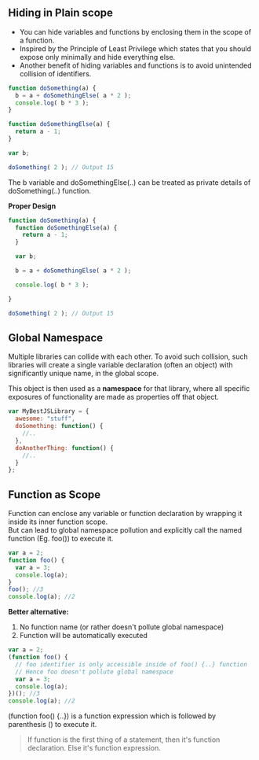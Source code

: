 ## Hiding in Plain scope
* You can hide variables and functions by enclosing them in the scope of a function.  
* Inspired by the Principle of Least Privilege which states that you should expose only minimally and hide everything else.
* Another benefit of hiding variables and functions is to avoid unintended collision of identifiers.

```js
function doSomething(a) {
  b = a + doSomethingElse( a * 2 );
  console.log( b * 3 );
}

function doSomethingElse(a) {
  return a - 1;
}

var b;

doSomething( 2 ); // Output 15
```

The b variable and doSomethingElse(..) can be treated as private details of doSomething(..) function.

**Proper Design**

```js
function doSomething(a) {
  function doSomethingElse(a) {
    return a - 1;
  }

  var b;

  b = a + doSomethingElse( a * 2 );

  console.log( b * 3 );

}

doSomething( 2 ); // Output 15
```

## Global Namespace
Multiple libraries can collide with each other. To avoid such collision, such libraries will create a single variable declaration (often an object) with significantly unique name, in the global scope.  

This object is then used as a **namespace** for that library, where all specific exposures of functionality are made as properties off that object.

```js
var MyBestJSLibrary = {
  awesome: "stuff",
  doSomething: function() {
    //..
  },
  doAnotherThing: function() {
    //..
  }
};
```

## Function as Scope
Function can enclose any variable or function declaration by wrapping it inside its inner function scope.  
But can lead to global namespace pollution and explicitly call the named function (Eg. foo()) to execute it.

```js
var a = 2;
function foo() {
  var a = 3;
  console.log(a);
}
foo(); //3
console.log(a); //2
```

**Better alternative:**

1. No function name (or rather doesn't pollute global namespace)
2. Function will be automatically executed

```js
var a = 2;
(function foo() {
  // foo identifier is only accessible inside of foo() {..} function
  // Hence foo doesn't pollute global namespace
  var a = 3;
  console.log(a);
})(); //3
console.log(a); //2
```

(function foo() {..}) is a function expression which is followed by parenthesis () to execute it.

> If function is the first thing of a statement, then it's function declaration. Else it's function expression.
